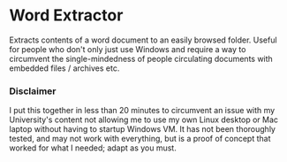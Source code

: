 # Word Extractor

Extracts contents of a word document to an easily browsed folder. Useful for people who don't only just use Windows and
require a way to circumvent the single-mindedness of people circulating documents with embedded files / archives etc.

### Disclaimer

I put this together in less than 20 minutes to circumvent an issue with my University's content not allowing me to use
my own Linux desktop or Mac laptop without having to startup  Windows VM. It has not been thoroughly tested, and may
not work with everything, but is a proof of concept that worked for what I needed; adapt as you must.
